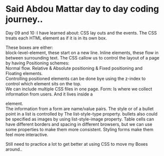 # Said Abdou Mattar day to day coding journey..
Day 09 and 10 :I have learned about:
CSS lay outs and the events.
The CSS treats each HTML element as if it is in its own box.

These boxes are either:  
block-level-element, these start on a new line.
Inline elements, these flow in between surrounding text.
The CSS callow us to control the layout of a page by having Positioning schemes:  
Normal flow. Relative & Absolute positioning & Fixed  positioning and Floating elements.  
Controlling positioned elements can be done bye using the z-index to control which element sits on the top.  
We can include multiple CSS files in one page.
Form: Is where we collect information from users. And it lives inside a <form> element.  
The information from a form are name/value pairs.
The  style or of a bullet point in a list is controlled by  The list-style-type property.
bullets also could be specified as images by using list-style-image property.
Table cells can have different borders and spacing in different browsers, but we can use some properties to make them more consistent.
Styling forms make them feel more interactive.  

Still need to practice a lot to get better at using CSS to move my Boxes around..
